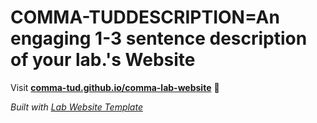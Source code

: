 
# COMMA-TUDDESCRIPTION=An engaging 1-3 sentence description of your lab.'s Website

Visit **[comma-tud.github.io/comma-lab-website](https://comma-tud.github.io/comma-lab-website)** 🚀

_Built with [Lab Website Template](https://greene-lab.gitbook.io/lab-website-template-docs)_
